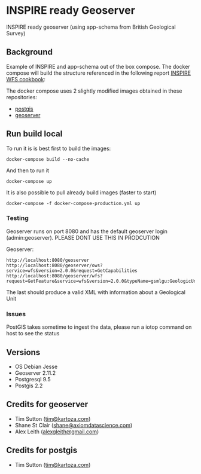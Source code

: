# INSPIRE ready Geoserver
INSPIRE ready geoserver (using app-schema from British Geological Survey)

## Background 

Example of INSPIRE and app-schema out of the box compose. The docker compose will build the structure referenced in the following report [INSPIRE WFS cookbook](https://data.gov.uk/sites/default/files/library/INSPIREWFSCookbook_v1.0.pdf): 

The docker compose uses 2 slightly modified images obtained in these repositories:

* [postgis](https://github.com/kartoza/docker-postgis)
* [geoserver](https://github.com/kartoza/docker-geoserver)

## Run build local 

To run it is is best first to build the images:
```
docker-compose build --no-cache
```

And then to run it
```
docker-compose up
```

It is also possible to pull already build images (faster to start)
```
docker-compose -f docker-compose-production.yml up
```

### Testing

Geoserver runs on port 8080 and has the default geoserver login (admin:geoserver). PLEASE DONT USE THIS IN PRODCUTION

Geoserver:
```
http://localhost:8080/geoserver
http://localhost:8080/geoserver/ows?service=wfs&version=2.0.0&request=GetCapabilities
http://localhost:8080/geoserver/wfs?request=GetFeature&service=wfs&version=2.0.0&typeName=gsmlgu:GeologicUnit&outputFormat=gml32&count=2
```

The last should produce a valid XML with information about a Geological Unit


### Issues

PostGIS takes sometime to ingest the data, please run a iotop command on host to see the status

## Versions

* OS Debian Jesse
* Geoserver 2.11.2
* Postgresql 9.5
* Postgis 2.2

## Credits for geoserver

* Tim Sutton (tim@kartoza.com)
* Shane St Clair (shane@axiomdatascience.com)
* Alex Leith (alexgleith@gmail.com)

## Credits for postgis

* Tim Sutton (tim@kartoza.com)

